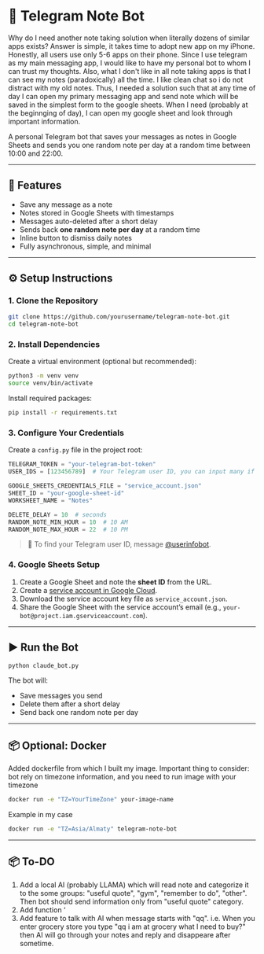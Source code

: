 # 📝 Telegram Note Bot

Why do I need another note taking solution when literally dozens of similar apps exists? Answer is simple, it takes time to adopt new app on my iPhone. Honestly, all users use only 5-6 apps on their phone. Since I use telegram as my main messaging app, I would like to have my personal bot to whom I can trust my thoughts. Also, what I don't like in all note taking apps is that I can see my notes (paradoxically) all the time. I like clean chat so i do not distract with my old notes. Thus, I needed a solution such that at any time of day I can open my primary messaging app and send note which will be saved in the simplest form to the google sheets. When I need (probably at the beginnging of day), I can open my google sheet and look through important information. 

A personal Telegram bot that saves your messages as notes in Google Sheets and sends you one random note per day at a random time between 10:00 and 22:00.

---

## 🚀 Features

- Save any message as a note
- Notes stored in Google Sheets with timestamps
- Messages auto-deleted after a short delay
- Sends back **one random note per day** at a random time
- Inline button to dismiss daily notes
- Fully asynchronous, simple, and minimal

---

## ⚙️ Setup Instructions

### 1. Clone the Repository

```bash
git clone https://github.com/yourusername/telegram-note-bot.git
cd telegram-note-bot
```

### 2. Install Dependencies

Create a virtual environment (optional but recommended):

```bash
python3 -m venv venv
source venv/bin/activate
```

Install required packages:

```bash
pip install -r requirements.txt
```

### 3. Configure Your Credentials

Create a `config.py` file in the project root:

```python
TELEGRAM_TOKEN = "your-telegram-bot-token"
USER_IDS = [123456789]  # Your Telegram user ID, you can input many if you want

GOOGLE_SHEETS_CREDENTIALS_FILE = "service_account.json"
SHEET_ID = "your-google-sheet-id"
WORKSHEET_NAME = "Notes"

DELETE_DELAY = 10  # seconds
RANDOM_NOTE_MIN_HOUR = 10  # 10 AM
RANDOM_NOTE_MAX_HOUR = 22  # 10 PM
```

> 📝 To find your Telegram user ID, message [@userinfobot](https://t.me/userinfobot).

### 4. Google Sheets Setup

1. Create a Google Sheet and note the **sheet ID** from the URL.
2. Create a [service account in Google Cloud](https://cloud.google.com/iam/docs/service-accounts).
3. Download the service account key file as `service_account.json`.
4. Share the Google Sheet with the service account’s email (e.g., `your-bot@project.iam.gserviceaccount.com`).

---

## ▶️ Run the Bot

```bash
python claude_bot.py
```

The bot will:
- Save messages you send
- Delete them after a short delay
- Send back one random note per day

---

## 📦 Optional: Docker

Added dockerfile from which I built my image. Important thing to consider: bot rely on timezone information, and you need to run image with your timezone

```bash
docker run -e "TZ=YourTimeZone" your-image-name
```
Example in my case 

```bash
docker run -e "TZ=Asia/Almaty" telegram-note-bot
```
---

## 📦 To-DO

1. Add a local AI (probably LLAMA) which will read note and categorize it to the some groups: "useful quote", "gym", "remember to do", "other". Then bot should send information only from "useful quote" category.
2. Add function ‘
3. Add feature to talk with AI when message starts with "qq". i.e. When you enter grocery store you type "qq i am at grocery what I need to buy?" then AI will go through your notes and reply and disappeare after sometime. 

